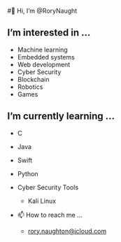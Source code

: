 #👋 Hi, I’m @RoryNaught
  
  ## I’m interested in ...
  - Machine learning
  - Embedded systems
  - Web development
  - Cyber Security
  - Blockchain
  - Robotics
  - Games
 
 
  ## I’m currently learning ...
  - C
  - Java
  - Swift
  - Python
  - Cyber Security Tools
    - Kali Linux 
    

- 📫 How to reach me ...
  - rory.naughton@icloud.com  

<!---
RoryNaught/RoryNaught is a ✨ special ✨ repository because its `README.md` (this file) appears on your GitHub profile.
You can click the Preview link to take a look at your changes.
--->
